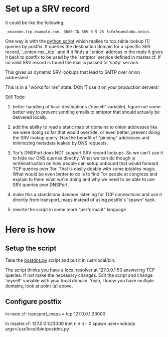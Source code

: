 # Set up a SRV record

It could be like the following:

    _onionmx.tcp.example.com. 3600 IN SRV 0 5 25 fofofmumububu.onion.


One way is with the [python script](scripts/postdns.py) which replies to tcp_table lookup [1] queries by postfix. It queries the destination domain for a specific SRV record, '_onion-mx._tcp.' and if it finds a '.onion' address in the reply it gives it back to postfix to be used by the 'smtptor' service defined in master.cf. If no valid SRV record is found the mail is passed to 'smtp' service.

This gives us dynamic SRV lookups that lead to SMTP over onion addresses!

This is in a "works for me" state. DON'T use it on your production servers! 

Still Todo:

1. better handling of local destinations ('myself' variable), figure out some better way to prevent sending emails to smtptor that should actually be delivered locally.

2. add the ability to read a static map of domains to onion addresses like we were doing so far that would override, or even better, prevent doing the SRV lookup query. Has the benefit of "pinning" addresses and minimizing metadata leaked by DNS requests.

3. Tor's DNSPort does NOT support SRV record lookups. So we can't use it to hide our DNS queries directly. What we can do though is writeinstruction on how people can setup unbound that would forward TCP queries over Tor. That is easily doable with some iptables magic. What would be even better to do is to find Tor people at congress and explain to them what we're doing and why we need to be able to use SRV queries over DNSPort. 

4. make this a standalone daemon listening for TCP connections and use it directly from transport_maps instead of using postfix's 'spawn' hack.

5. rewrite the script in some more "performant" language

# Here is how

## Setup the script

Take the [postdns.py](scripts/postdns.py) script and put it in /usr/local/bin.

The script thinks you have a local resolver at 127.0.0.1:53 answering TCP queries. If not make the necessary changes. Edit the script and change 'myself' variable with your local domain. Yeah, I know you have multiple domains, look at point (a) above.


## Configure postfix

In main.cf:
   transport_maps = tcp:127.0.0.1:23000

In master.cf:
   127.0.0.1:23000 inet n n n - 0 spawn user=nobody argv=/usr/local/bin/postdns.py

